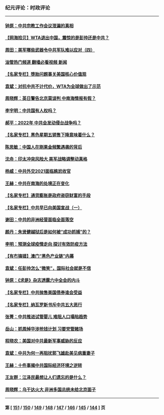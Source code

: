 ### 纪元评论：时政评论
---
#### [钟原：中共宗教工作会议泄漏的真相](../../pages/nsc1025/n13417312.md?12060330) 
#### [【网海拾贝】WTA退出中国，震惊的是彭帅还是中共？](../../pages/nsc1025/n13416575.md?12060330) 
#### [周田：美军哪些武器令中共军队难以应对（四）](../../pages/nsc1025/n13416147.md?12060330) 
#### [油管热门频道 翻墙必看视频 新闻](ok?12060330)
#### [【名家专栏】堕胎问题事关美国核心价值观](../../pages/nsc1025/n13416925.md?12060330) 
#### [袁斌：对抗中共不计代价，WTA为全球做出了示范](../../pages/nsc1025/n13416547.md?12060330) 
#### [周晓辉：英日警告北京莫误判 中南海情报有假？](../../pages/nsc1025/n13415531.md?12060330) 
#### [李宇明：中共国有人权吗？](../../pages/nsc1025/n13415830.md?12060330) 
#### [郝平：2022年 中共会发动侵台战争吗？](../../pages/nsc1025/n13415815.md?12060330) 
#### [【名家专栏】黑色星期五销售下降意味着什么？](../../pages/nsc1025/n13415102.md?12060330) 
#### [陈思敏：中国人在刚果金频繁遇袭的背后](../../pages/nsc1025/n13414341.md?12060330) 
#### [沈舟：印太冲突风险大 美军战略调整动真格](../../pages/nsc1025/n13413327.md?12060330) 
#### [杨威：中共外交2021面临尴尬收官](../../pages/nsc1025/n13414018.md?12060330) 
#### [王赫：中共在南海的处境正在变化](../../pages/nsc1025/n13414005.md?12060330) 
#### [【名家专栏】通货膨胀是政府盗窃财富的手段](../../pages/nsc1025/n13412653.md?12060330) 
#### [【名家专栏】中共早已向美国宣战（一）](../../pages/nsc1025/n13412647.md?12060330) 
#### [谢田：中共的非洲经营面临全面落空](../../pages/nsc1025/n13413249.md?12060330) 
#### [颜丹：朱贤健越狱后是如何被“成功抓捕”的？](../../pages/nsc1025/n13413115.md?12060330) 
#### [李明：预测全球疫情走向 探讨有效防疫方法](../../pages/nsc1025/n13412060.md?12060330) 
#### [【有冇搞错】澳门“黑色产业链”内幕](../../pages/nsc1025/n13411012.md?12060330) 
#### [袁斌：任彭帅怎么“微笑”，国际社会就是不信](../../pages/nsc1025/n13411960.md?12060330) 
#### [钟原：《求是》杂志透露六中全会的内斗](../../pages/nsc1025/n13409236.md?12060330) 
#### [【名家专栏】中共抛售美国债券谁会受益](../../pages/nsc1025/n13410456.md?12060330) 
#### [【名家专栏】纳瓦罗新书斥中共五大恶行](../../pages/nsc1025/n13410422.md?12060330) 
#### [张菁：中共推进试管婴儿 难阻人口塌陷趋势](../../pages/nsc1025/n13410693.md?12060330) 
#### [岳山：抓周焯华涉抢钱计划 习要党管赌场](../../pages/nsc1025/n13410687.md?12060330) 
#### [程晓农：美国对中共最新军事威胁的反应](../../pages/nsc1025/n13410009.md?12060330) 
#### [袁斌：中共为何一再阻扰郭飞雄赴美见病重妻子](../../pages/nsc1025/n13409841.md?12060330) 
#### [王赫：十件事揭中共国际经济环境之逆转](../../pages/nsc1025/n13409632.md?12060330) 
#### [王友群：江泽民最想让人们遗忘的是什么？](../../pages/nsc1025/n13408949.md?12060330) 
#### [周晓辉：乌干达火大 非洲多国总统未给北京面子](../../pages/nsc1025/n13408402.md?12060330) 

---
#### 第 [ [151](./151.md?12060330) / [150](./150.md?12060330) / [149](./149.md?12060330) / [148](./148.md?12060330) / [147](./147.md?12060330) / [146](./146.md?12060330) / [145](./145.md?12060330) / [144](./144.md?12060330) ] 页

